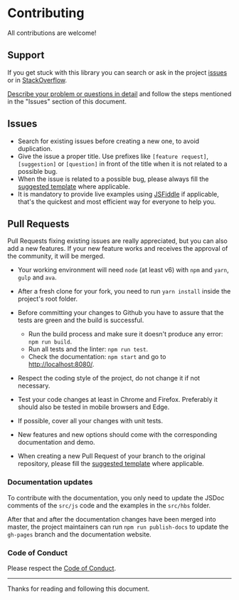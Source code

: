 # Contributing

All contributions are welcome!

## Support

If you get stuck with this library you can search or ask in the project 
[issues](https://github.com/itsjavi/bootstrap-colorpicker/issues) or in
[StackOverflow](http://stackoverflow.com/).

[Describe your problem or questions in detail](./ISSUE_TEMPLATE.md) and follow the steps mentioned in the "Issues"
section of this document.


## Issues

- Search for existing issues before creating a new one, to avoid duplication.
- Give the issue a proper title. Use prefixes like `[feature request]`, `[suggestion]` or `[question]`
  in front of the title when it is not related to a possible bug.
- When the issue is related to a possible bug, please always fill the [suggested template](./ISSUE_TEMPLATE.md) 
  where applicable.
- It is mandatory to provide live examples using [JSFiddle](http://jsfiddle.net/0vopxm13/157/) if applicable,
  that's the quickest and most efficient way for everyone to help you.


## Pull Requests

Pull Requests fixing existing issues are really appreciated, but you can also add a new features.
If your new feature works and receives the approval of the community, it will be merged.

- Your working environment will need `node` (at least v6) with `npm` and `yarn`, `gulp` and `ava`.
- After a fresh clone for your fork, you need to run `yarn install` inside the project's root folder.
- Before committing your changes to Github you have to assure that the tests are green and the build is successful.
  
  - Run the build process and make sure it doesn't produce any error: `npm run build`.
  - Run all tests and the linter: `npm run test`.
  - Check the documentation: `npm start` and go to [http://localhost:8080/](http://localhost:8080/).

- Respect the coding style of the project, do not change it if not necessary.
- Test your code changes at least in Chrome and Firefox.
  Preferably it should also be tested in mobile browsers and Edge.
- If possible, cover all your changes with unit tests.
- New features and new options should come with the corresponding documentation and demo.
- When creating a new Pull Request of your branch to the original repository,
  please fill the [suggested template](./PULL_REQUEST_TEMPLATE.md) where applicable.
  
### Documentation updates

To contribute with the documentation, you only need to update the JSDoc comments of the `src/js` code
and the examples in the `src/hbs` folder.

After that and after the documentation changes have been merged into master, the project maintainers
can run `npm run publish-docs` to update the `gh-pages` branch and the documentation website.


### Code of Conduct
Please respect the [Code of Conduct](./.github/CODE_OF_CONDUCT.md).

<hr>

Thanks for reading and following this document.
